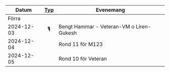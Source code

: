<script> 
	function changeMonth(month) { 
		history.replaceState(null, '', month); 
		window.location.reload();
	} 
</script>

|Datum|[Typ](../Typ)|Evenemang|
|-|:-:|-|
|<a onclick="changeMonth('../2024-10')">Förra</a>|||
|2024-12-03|🎙️|Bengt Hammar - Veteran-VM o Liren-Gukesh|
|2024-12-04||Rond 11 för M123|
|2024-12-05||Rond 10 för Veteran|
